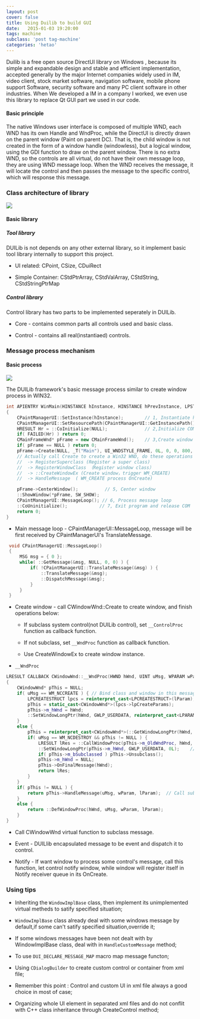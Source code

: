 ```yaml
---
layout: post
cover: false
title: Using Duilib to build GUI
date:   2015-01-03 19:20:00
tags: machine
subclass: 'post tag-machine'
categories: 'hetao'
---
```


Duilib is a free open source DirectUI library on Windows , because its simple and expandable design and stable and efficient implementation, accepted generally by the major Internet companies  widely used in IM, video client, stock market software, navigation software, mobile phone support Software, security software and many PC client software in other industries. When We developed a IM in a company I worked, we even use this library to replace Qt GUI part we used in our code.

#### Basic principle
The native Windows user interface is composed of multiple WND, each WND has its own Handle and WndProc, while the DirectUI is directly drawn on the parent window (Paint on parent DC). That is, the child window is not created in the form of a window handle (windowless), but a logical window, using the GDI function to draw on the parent window. There is no extra WND, so the controls are all virtual, do not have their own message loop, they are using WND message loop. When the WND receives the message, it will locate the control and then passes the message to the specific control, which will response this message.

### Class architecture of library
![](https://dl.dropboxusercontent.com/u/83663714/Figures/duilib_arch.png)
#### Basic library

##### Tool library

DUILib is not depends on any other external library, so it implement basic tool library internally to support this project.

* UI related: CPoint, CSize, CDuiRect

* Simple Container: CStdPtrArray, CStdValArray, CStdString, CStdStringPtrMap

##### Control library

Control library has two parts to be implemented seperately in DUILib.

* Core - contains common parts all controls used and basic class.

* Control - contains all real(instantiaed) controls.

### Message process mechanism

#### Basic process

![](https://dl.dropboxusercontent.com/u/83663714/Figures/duilib_typical_process.png)

The DUILib framework's basic message process similar to create window process in WIN32.

```c++
int APIENTRY WinMain(HINSTANCE hInstance, HINSTANCE hPrevInstance, LPSTR lpCmdLine, int nCmdShow)
{
    CPaintManagerUI::SetInstance(hInstance);        // 1, Instantiate handle and attach to render
    CPaintManagerUI::SetResourcePath(CPaintManagerUI::GetInstancePath() + _T("skin"));
    HRESULT Hr = ::CoInitialize(NULL);              // 2,Initialize COM, and support to load COM
    if( FAILED(Hr) ) return 0;
    CMainFrameWnd* pFrame = new CMainFrameWnd();    // 3,Create window class
    if( pFrame == NULL ) return 0;
    pFrame->Create(NULL, _T("Main"), UI_WNDSTYLE_FRAME, 0L, 0, 0, 800, 600); // 4, Register window class and create window instance.
    // Actually call Create to create a Win32 WND, do these operations internally:
    //  -> RegisterSuperclass (Register a super class)
    //  -> RegisterWindowClass （Register window class）
    //  -> ::CreateWindowEx (Create window，trigger WM_CREATE)
    //  -> HandleMessage  ( WM_CREATE process OnCreate)

    pFrame->CenterWindow();          // 5, Center window
    ::ShowWindow(*pFrame, SW_SHOW);
    CPaintManagerUI::MessageLoop(); // 6, Process message loop
    ::CoUninitialize();            // 7, Exit program and release COM
    return 0;
}
```

* Main message loop - CPaintManagerUI::MessageLoop, message will be first received by CPaintManagerUI's TranslateMessage.

```c++
 void CPaintManagerUI::MessageLoop()
 {
     MSG msg = { 0 };
     while( ::GetMessage(&msg, NULL, 0, 0) ) {    
         if( !CPaintManagerUI::TranslateMessage(&msg) ) { 
             ::TranslateMessage(&msg);
             ::DispatchMessage(&msg); 
         }
     }
 }
 ```
* Create window - call CWindowWnd::Create to create window, and finish operations below:

    * If subclass system control(not DUILib control), set `__ControlProc` function as callback function.

    * If not subclass, set `__WndProc` function as callback function.

    * Use CreateWindowEx to create window instance.


* `__WndProc` 

```c++
LRESULT CALLBACK CWindowWnd::__WndProc(HWND hWnd, UINT uMsg, WPARAM wParam, LPARAM lParam)
{
    CWindowWnd* pThis = NULL;
    if( uMsg == WM_NCCREATE ) { // Bind class and window in this message
        LPCREATESTRUCT lpcs = reinterpret_cast<LPCREATESTRUCT>(lParam);   // From CreateWindowEx's last parameter( ptr to CWindowWnd )
        pThis = static_cast<CWindowWnd*>(lpcs->lpCreateParams);
        pThis->m_hWnd = hWnd;
        ::SetWindowLongPtr(hWnd, GWLP_USERDATA, reinterpret_cast<LPARAM>(pThis)); // Set to window's user data
    }
    else {
        pThis = reinterpret_cast<CWindowWnd*>(::GetWindowLongPtr(hWnd, GWLP_USERDATA));
        if( uMsg == WM_NCDESTROY && pThis != NULL ) {
            LRESULT lRes = ::CallWindowProc(pThis->m_OldWndProc, hWnd, uMsg, wParam, lParam);    
            ::SetWindowLongPtr(pThis->m_hWnd, GWLP_USERDATA, 0L);    // Cancel class and window's bind relation
            if( pThis->m_bSubclassed ) pThis->Unsubclass();
            pThis->m_hWnd = NULL;
            pThis->OnFinalMessage(hWnd);
            return lRes;
        }
    }
    if( pThis != NULL ) {
        return pThis->HandleMessage(uMsg, wParam, lParam);  // Call subclass's messge process function
    }
    else {
        return ::DefWindowProc(hWnd, uMsg, wParam, lParam); 
    }
}
```
* Call CWindowWnd virtual function to subclass message.

* Event - DUILlib encapsulated message to be event and dispatch it to control.

* Notify - If want window to process some control's message, call this function, let control notify window, while window will register itself in Notify receiver queue in its OnCreate.

### Using tips
* Inheriting the `WindowImplBase` class, then implement its unimplemented virtual metheds to satify specified situation;

* `WindowImplBase` class already deal with some windows message by default,if some can't satify specified situation,override it;

* If some windows messages have been not dealt with by WindowImplBase class, deal with in `HandleCustomMessage` method;

* To use `DUI_DECLARE_MESSAGE_MAP` macro  map message functon;

* Using `CDialogBuilder` to create custom control or container from xml file;

* Remember this point : Control and custom UI in xml file always a good choice in most of case;

* Organizing whole UI element in separated xml files and do not conflit with C++ class inheritance through CreateControl method;

